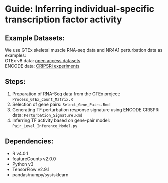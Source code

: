 # Guide: Inferring individual-specific transcription factor activity

## Example Datasets:
We use GTEx skeletal muscle RNA-seq data and NR4A1 perturbation data  as examples:   
GTEx v8 data: [open access datasets](https://gtexportal.org/home/datasets)   
ENCODE data: [CRIPSRi experiments](https://www.encodeproject.org/experiments/ENCSR357LVC/)    

## Steps:

1) Preparation of RNA-Seq data from the GTEx project: `Process_GTEx_Count_Matrix.R`	
2) Selection of gene pairs: `Select_Gene_Pairs.Rmd`
3) Generating TF perturbation response signature using ENCODE CRISPRi data: `Perturbation_Signature.Rmd`	
4) Inferring TF activity based on gene-pair model: `Pair_Level_Inference_Model.py`	


## Dependencies:
- R v4.0.1   
- featureCounts v2.0.0    
- Python v3   
- TensorFlow v2.9.1    
- pandas/numpy/sys/sklearn   
